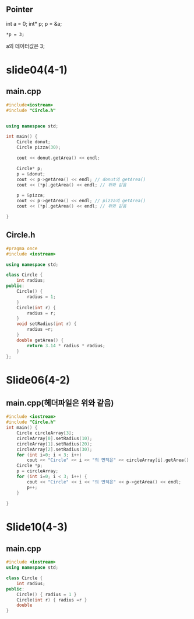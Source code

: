 ## Pointer
int a = 0;
int* p;
p = &a;
```
*p = 3;
```

a의 데이터값은 3;

# slide04(4-1)
## main.cpp
```c++
#include<iostream>
#include "Circle.h"


using namespace std;

int main() {
	Circle donut;
	Circle pizza(30);

	cout << donut.getArea() << endl;

	Circle* p;
	p = &donut;
	cout << p->getArea() << endl; // donut의 getArea()
	cout << (*p).getArea() << endl; // 위와 같음

	p = &pizza;
	cout << p->getArea() << endl; // pizza의 getArea()
	cout << (*p).getArea() << endl; // 위와 같음

}
```
## Circle.h
```c++
#pragma once
#include <iostream>

using namespace std;

class Circle {
	int radius;
public:
	Circle() {
		radius = 1;
	}
	Circle(int r) {
		radius = r;
	}
	void setRadius(int r) {
		radius =r;
	}
	double getArea() {
		return 3.14 * radius * radius;
	}
};
```
# Slide06(4-2)
## main.cpp(헤더파일은 위와 같음)

```c++
#include <iostream>
#include "Circle.h"
int main() {
	Circle circleArray[3];
	circleArray[0].setRadius(10);
	circleArray[1].setRadius(20);
	circleArray[2].setRadius(30);
	for (int i=0; i < 3; i++)
		cout << "Circle" << i << "의 면적은" << circleArray[i].getArea() << endl;
	Circle *p;
	p = circleArray;
	for (int i=0; i < 3; i++) {
		cout << "Circle" << i << "의 면적은" << p->getArea() << endl;
		p++;
	}
	
}
```
# Slide10(4-3)
## main.cpp
```c++
#include <iostream>
using namespace std;

class Circle {
	int radius;
public:
	Circle() { radius = 1 }
	Circle(int r) { radius =r }
	double 
}
```